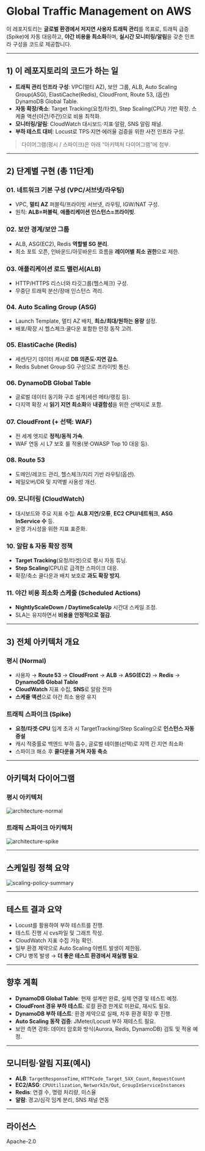 # Global Traffic Management on AWS

이 레포지토리는 **글로벌 환경에서 저지연 사용자 트래픽 관리**를 목표로, 트래픽 급증(Spike)에 자동 대응하고, **야간 비용을 최소화**하며, **실시간 모니터링/알림**을 갖춘 인프라 구성을 코드로 제공합니다.

---

## 1) 이 레포지토리의 코드가 하는 일
- **트래픽 관리 인프라 구성**: VPC(멀티 AZ), 보안 그룹, ALB, Auto Scaling Group(ASG), ElastiCache(Redis), CloudFront, Route 53, (옵션) DynamoDB Global Table.
- **자동 확장/축소**: Target Tracking(요청/타겟), Step Scaling(CPU) 기반 확장. 스케줄 액션(야간/주간)으로 비용 최적화.
- **모니터링/알림**: CloudWatch 대시보드·지표·알람, SNS 알림 채널.
- **부하 테스트 대비**: Locust로 TPS·지연·에러율 검증을 위한 사전 인프라 구성.

> 다이어그램(평시 / 스파이크)은 아래 “아키텍처 다이어그램”에 첨부.

---

## 2) 단계별 구현 (총 11단계)

### 01. 네트워크 기본 구성 (VPC/서브넷/라우팅)
- VPC, **멀티 AZ** 퍼블릭/프라이빗 서브넷, 라우팅, IGW/NAT 구성.
- 원칙: **ALB=퍼블릭**, **애플리케이션 인스턴스=프라이빗**.

### 02. 보안 경계/보안 그룹
- ALB, ASG(EC2), Redis **역할별 SG 분리**.
- 최소 포트 오픈, 인바운드/아웃바운드 흐름을 **레이어별 최소 권한**으로 제한.

### 03. 애플리케이션 로드 밸런서(ALB)
- HTTP/HTTPS 리스너와 타깃그룹(헬스체크) 구성.
- 무중단 트래픽 분산/장애 인스턴스 격리.

### 04. Auto Scaling Group (ASG)
- Launch Template, 멀티 AZ 배치, **최소/최대/원하는 용량** 설정.
- 배포/확장 시 헬스체크·쿨다운 포함한 안정 동작 고려.

### 05. ElastiCache (Redis)
- 세션/단기 데이터 캐시로 **DB 의존도·지연 감소**.
- Redis Subnet Group·SG 구성으로 프라이빗 통신.

### 06. DynamoDB Global Table
- 글로벌 데이터 동기화 구조 설계(세션 메타/랭킹 등).
- 다지역 확장 시 **읽기 지연 최소화**와 **내결함성**을 위한 선택지로 포함.

### 07. CloudFront (+ 선택: WAF)
- 전 세계 엣지로 **정적/동적 가속**.
- WAF 연동 시 L7 보호 룰 적용(봇·OWASP Top 10 대응 등).

### 08. Route 53
- 도메인/레코드 관리, 헬스체크/지리 기반 라우팅(옵션).
- 페일오버/DR 및 지역별 사용성 개선.

### 09. 모니터링 (CloudWatch)
- 대시보드와 주요 지표 수집: **ALB 지연/오류**, **EC2 CPU/네트워크**, **ASG InService 수** 등.
- 운영 가시성을 위한 지표 표준화.

### 10. 알람 & 자동 확장 정책
- **Target Tracking**(요청/타겟)으로 평시 자동 튜닝.
- **Step Scaling**(CPU)로 급격한 스파이크 대응.
- 확장/축소 쿨다운과 배치 보호로 **과도 확장 방지**.

### 11. 야간 비용 최소화 스케줄 (Scheduled Actions)
- **NightlyScaleDown / DaytimeScaleUp** 시간대 스케일 조정.
- SLA는 유지하면서 **비용을 안정적으로 절감**.

---

## 3) 전체 아키텍처 개요

### 평시 (Normal)
- 사용자 → **Route 53** → **CloudFront** → **ALB** → **ASG(EC2)** → **Redis** → **DynamoDB Global Table**
- **CloudWatch** 지표 수집, **SNS**로 알람 전파
- **스케줄 액션**으로 야간 최소 용량 유지

### 트래픽 스파이크 (Spike)
- **요청/타겟·CPU** 임계 초과 시 TargetTracking/Step Scaling으로 **인스턴스 자동 증설**
- 캐시 적중률로 백엔드 부하 흡수, 글로벌 테이블(선택)로 지역 간 지연 최소화
- 스파이크 해소 후 **쿨다운을 거쳐 자동 축소**

---

## 아키텍처 다이어그램

### 평시 아키텍처
![architecture-normal](docs/images/architecture-normal.png)

### 트래픽 스파이크 아키텍처
![architecture-spike](docs/images/architecture-spike.png)


---

## 스케일링 정책 요약

![scaling-policy-summary](docs/images/scaling-policy-summary.png)

---

## 테스트 결과 요약
- Locust를 활용하여 부하 테스트를 진행.
- 테스트 진행 시 cvs파일 및 그래프 작성.
- CloudWatch 지표 수집 가능 확인.
- 일부 환경 제약으로 Auto Scaling 이벤트 발생이 제한됨.
- CPU 병목 발생 → **더 좋은 테스트 환경에서 재실행 필요**.

---

## 향후 계획
- **DynamoDB Global Table**: 현재 설계만 완료, 실제 연결 및 테스트 예정.
- **CloudFront 경유 부하 테스트**: 로컬 환경 한계로 미완료, 재시도 필요.
- **DynamoDB 부하 테스트**: 환경 제약으로 실패, 차후 환경 확장 후 진행.
- **Auto Scaling 동작 검증**: JMeter/Locust 부하 재테스트 필요.
- 보안 측면 강화: 데이터 암호화 방식(Aurora, Redis, DynamoDB) 검토 및 적용 예정.

---

## 모니터링·알림 지표(예시)

- **ALB**: `TargetResponseTime`, `HTTPCode_Target_5XX_Count`, `RequestCount`
- **EC2/ASG**: `CPUUtilization`, `NetworkIn/Out`, `GroupInServiceInstances`
- **Redis**: 연결 수, 명령 처리량, 미스율
- **알람**: 경고/심각 임계 분리, SNS 채널 연동

---

## 라이선스
Apache-2.0
